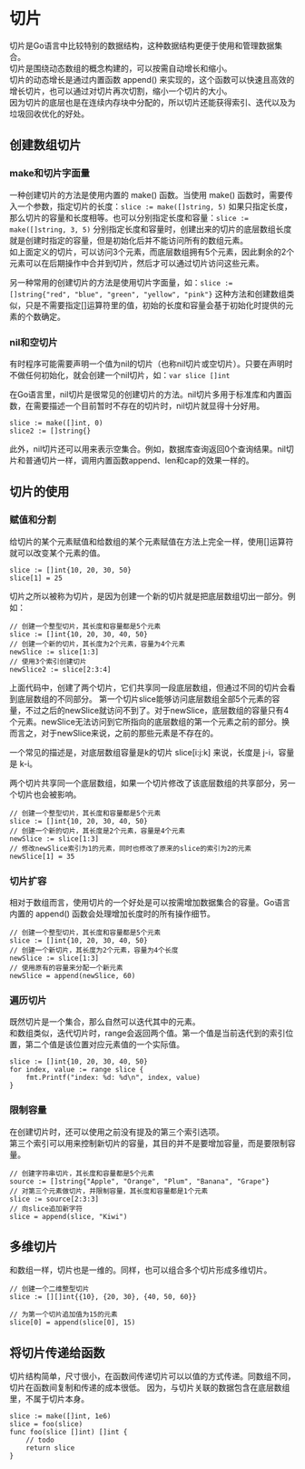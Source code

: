 # 切片

切片是Go语言中比较特别的数据结构，这种数据结构更便于使用和管理数据集合。  
切片是围绕动态数组的概念构建的，可以按需自动增长和缩小。  
切片的动态增长是通过内置函数 append() 来实现的，这个函数可以快速且高效的增长切片，也可以通过对切片再次切割，缩小一个切片的大小。  
因为切片的底层也是在连续内存块中分配的，所以切片还能获得索引、迭代以及为垃圾回收优化的好处。


## 创建数组切片

### make和切片字面量

一种创建切片的方法是使用内置的 make() 函数。当使用 make() 函数时，需要传入一个参数，指定切片的长度：`slice := make([]string, 5)`
如果只指定长度，那么切片的容量和长度相等。也可以分别指定长度和容量：`slice := make([]string, 3, 5)`
分别指定长度和容量时，创建出来的切片的底层数组长度就是创建时指定的容量，但是初始化后并不能访问所有的数组元素。  
如上面定义的切片，可以访问3个元素，而底层数组拥有5个元素，因此剩余的2个元素可以在后期操作中合并到切片，然后才可以通过切片访问这些元素。

另一种常用的创建切片的方法是使用切片字面量，如：`slice := []string{"red", "blue", "green", "yellow", "pink"}`
这种方法和创建数组类似，只是不需要指定[]运算符里的值，初始的长度和容量会基于初始化时提供的元素的个数确定。

### nil和空切片

有时程序可能需要声明一个值为nil的切片（也称nil切片或空切片）。只要在声明时不做任何初始化，就会创建一个nil切片，如：`var slice []int`

在Go语言里，nil切片是很常见的创建切片的方法。nil切片多用于标准库和内置函数，在需要描述一个目前暂时不存在的切片时，nil切片就显得十分好用。
```
slice := make([]int, 0)
slice2 := []string{}
```

此外，nil切片还可以用来表示空集合。例如，数据库查询返回0个查询结果。nil切片和普通切片一样，调用内置函数append、len和cap的效果一样的。


## 切片的使用

### 赋值和分割

给切片的某个元素赋值和给数组的某个元素赋值在方法上完全一样，使用[]运算符就可以改变某个元素的值。
```
slice := []int{10, 20, 30, 50}
slice[1] = 25
```

切片之所以被称为切片，是因为创建一个新的切片就是把底层数组切出一部分。例如：
```
// 创建一个整型切片，其长度和容量都是5个元素
slice := []int{10, 20, 30, 40, 50}
// 创建一个新的切片，其长度为2个元素，容量为4个元素
newSlice := slice[1:3]
// 使用3个索引创建切片
newSlice2 := slice[2:3:4]
```
上面代码中，创建了两个切片，它们共享同一段底层数组，但通过不同的切片会看到底层数组的不同部分。
第一个切片slice能够访问底层数组全部5个元素的容量，不过之后的newSlice就访问不到了。对于newSlice，底层数组的容量只有4个元素。newSlice无法访问到它所指向的底层数组的第一个元素之前的部分。换而言之，对于newSlice来说，之前的那些元素是不存在的。

一个常见的描述是，对底层数组容量是k的切片 slice[i:j:k] 来说，长度是 j-i，容量是 k-i。

两个切片共享同一个底层数组，如果一个切片修改了该底层数组的共享部分，另一个切片也会被影响。
```
// 创建一个整型切片，其长度和容量都是5个元素
slice := []int{10, 20, 30, 40, 50}
// 创建一个新的切片，其长度是2个元素，容量是4个元素
newSlice := slice[1:3]
// 修改newSlice索引为1的元素，同时也修改了原来的slice的索引为2的元素
newSlice[1] = 35
```

### 切片扩容

相对于数组而言，使用切片的一个好处是可以按需增加数据集合的容量。Go语言内置的 append() 函数会处理增加长度时的所有操作细节。
```
// 创建一个整型切片，其长度和容量都是5个元素
slice := []int{10, 20, 30, 40, 50}
// 创建一个新切片，其长度为2个元素，容量为4个长度
newSlice := slice[1:3]
// 使用原有的容量来分配一个新元素
newSlice = append(newSlice, 60)
```

### 遍历切片

既然切片是一个集合，那么自然可以迭代其中的元素。  
和数组类似，迭代切片时，range会返回两个值。第一个值是当前迭代到的索引位置，第二个值是该位置对应元素值的一个实际值。
```
slice := []int{10, 20, 30, 40, 50}
for index, value := range slice {
    fmt.Printf("index: %d: %d\n", index, value)
}
```

### 限制容量

在创建切片时，还可以使用之前没有提及的第三个索引选项。  
第三个索引可以用来控制新切片的容量，其目的并不是要增加容量，而是要限制容量。
```
// 创建字符串切片，其长度和容量都是5个元素
source := []string{"Apple", "Orange", "Plum", "Banana", "Grape"}
// 对第三个元素做切片，并限制容量，其长度和容量都是1个元素
slice := source[2:3:3]
// 向slice追加新字符
slice = append(slice, "Kiwi")
```


## 多维切片

和数组一样，切片也是一维的。同样，也可以组合多个切片形成多维切片。
```
// 创建一个二维整型切片
slice := [][]int{{10}, {20, 30}, {40, 50, 60}}

// 为第一个切片追加值为15的元素
slice[0] = append(slice[0], 15)
```


## 将切片传递给函数

切片结构简单，尺寸很小，在函数间传递切片可以以值的方式传递。同数组不同，切片在函数间复制和传递的成本很低。
因为，与切片关联的数据包含在底层数组里，不属于切片本身。

```
slice := make([]int, 1e6)
slice = foo(slice)
func foo(slice []int) []int {
    // todo
    return slice
}
```


